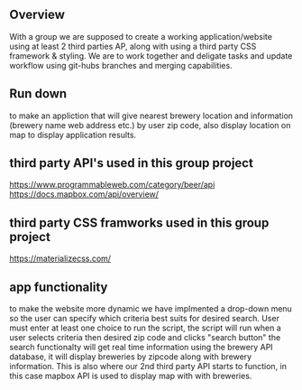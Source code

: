 ## Overview
With a group we are supposed to create a working application/website using at least 2 third parties AP, along with using a third party CSS framework & styling. We are to work together and deligate tasks and update workflow using git-hubs branches and merging capabilities. 

## Run down
to make an appliction that will give nearest brewery location and information (brewery name web address etc.) by user zip code, also display location on map to display application results.

## third party API's used in this group project 
 https://www.programmableweb.com/category/beer/api 
 https://docs.mapbox.com/api/overview/

## third party CSS framworks used in this group project 
  https://materializecss.com/
  
## app functionality
to make the website more dynamic we have implmented a drop-down menu so the user can specify which criteria best suits for desired search. User must enter at least one choice to run the script, the script will run when a user selects criteria then desired zip code and clicks "search button" the search functionalty will get real time information       using the brewery API database, it will display breweries by zipcode along with brewery information. This is also where our 2nd third party API starts to function, in this case mapbox API is used to display map with with breweries. 

